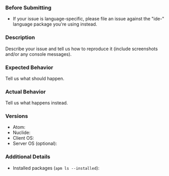 ### Before Submitting

* If your issue is language-specific, please file an issue against
  the "ide-" language package you're using instead.

### Description
Describe your issue and tell us how to reproduce it (include screenshots and/or any console messages).

### Expected Behavior
Tell us what should happen.

### Actual Behavior
Tell us what happens instead.

### Versions
* Atom:
* Nuclide:
* Client OS:
* Server OS (optional):

### Additional Details
* Installed packages (`apm ls --installed`):

